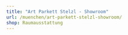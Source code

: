 ```yaml
---
title: "Art Parkett Stelzl - Showroom"
url: /muenchen/art-parkett-stelzl-showroom/
shop: Raumausstattung
---
```

